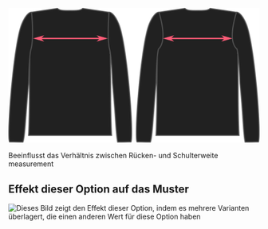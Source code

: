 ![Die umgekehrte zurück Option auf Brian](./acrossbackfactor.svg)

Beeinflusst das Verhältnis zwischen Rücken- und Schulterweite measurement

## Effekt dieser Option auf das Muster

![Dieses Bild zeigt den Effekt dieser Option, indem es mehrere Varianten überlagert, die einen anderen Wert für diese Option haben](diana\_acrossbackfactor\_sample.svg "Effekt dieser Option auf das Muster")
